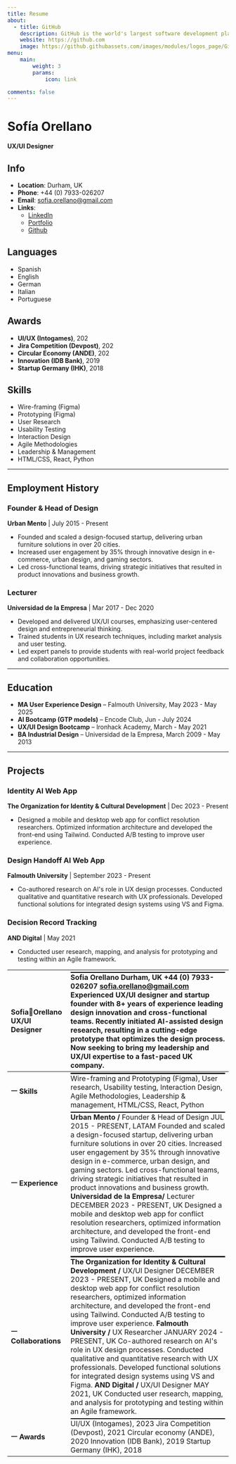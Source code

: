 ```yaml
---
title: Resume
about:
  - title: GitHub
    description: GitHub is the world's largest software development platform.
    website: https://github.com
    image: https://github.githubassets.com/images/modules/logos_page/GitHub-Mark.png
menu:
    main: 
        weight: 3
        params:
            icon: link

comments: false
---
```

# Sofía Orellano  
**UX/UI Designer**

## Info

- **Location**: Durham, UK  
- **Phone**: +44 (0) 7933-026207  
- **Email**: sofia.orellano@gmail.com  
- **Links**:  
  - [LinkedIn](https://www.linkedin.com/in/sofiaorellano/)  
  - [Portfolio](https://sofiaorellanoportfolio.netlify.app)  
  - [Github](https://github.com/Sofia-UX-UI?tab=repositories)

## Languages

- Spanish  
- English  
- German  
- Italian  
- Portuguese  

## Awards

- **UI/UX (Intogames)**, 202  
- **Jira Competition (Devpost)**, 202  
- **Circular Economy (ANDE)**, 202  
- **Innovation (IDB Bank)**, 2019  
- **Startup Germany (IHK)**, 2018  

## Skills

- Wire-framing (Figma)  
- Prototyping (Figma)  
- User Research  
- Usability Testing  
- Interaction Design  
- Agile Methodologies  
- Leadership & Management  
- HTML/CSS, React, Python  

---

## Employment History

### Founder & Head of Design  
**Urban Mento** | July 2015 - Present

- Founded and scaled a design-focused startup, delivering urban furniture solutions in over 20 cities.  
- Increased user engagement by 35% through innovative design in e-commerce, urban design, and gaming sectors.  
- Led cross-functional teams, driving strategic initiatives that resulted in product innovations and business growth.

### Lecturer  
**Universidad de la Empresa** | Mar 2017 - Dec 2020

- Developed and delivered UX/UI courses, emphasizing user-centered design and entrepreneurial thinking.  
- Trained students in UX research techniques, including market analysis and user testing.  
- Led expert panels to provide students with real-world project feedback and collaboration opportunities.

---

## Education

- **MA User Experience Design** – Falmouth University, May 2023 - May 2025  
- **AI Bootcamp (GTP models)** – Encode Club, Jun - July 2024  
- **UX/UI Design Bootcamp** – Ironhack Academy, March - May 2021  
- **BA Industrial Design** – Universidad de la Empresa, March 2009 - May 2013  

---

## Projects

### Identity AI Web App  
**The Organization for Identity & Cultural Development** | Dec 2023 - Present

- Designed a mobile and desktop web app for conflict resolution researchers. Optimized information architecture and developed the front-end using Tailwind. Conducted A/B testing to improve user experience.

### Design Handoff AI Web App  
**Falmouth University** | September 2023 - Present

- Co-authored research on AI's role in UX design processes. Conducted qualitative and quantitative research with UX professionals. Developed functional solutions for integrated design systems using VS and Figma.

### Decision Record Tracking  
**AND Digital** | May 2021

- Conducted user research, mapping, and analysis for prototyping and testing within an Agile framework.

| SofiaOrellano UX/UI Designer | ![][image1] Sofia Orellano Durham, UK \+44 (0) 7933-026207 [sofia.orellano@gmail.com](mailto:sofia.orellano@gmail.com) Experienced UX/UI designer and startup founder with 8+ years of experience leading design innovation and cross-functional teams. Recently initiated AI-assisted design research, resulting in a cutting-edge prototype that optimizes the design process. Now seeking to bring my leadership and UX/UI expertise to a fast-paced UK company. |
| :---- | :---- |
| **ㅡ Skills** | ![][image2] Wire-framing and Prototyping (Figma), User research, Usability testing, Interaction Design, Agile Methodologies, Leadership & management, HTML/CSS, React, Python |
| **ㅡ Experience** | ![][image3] **Urban Mento /** Founder & Head of Design JUL 2015 \- PRESENT,  LATAM Founded and scaled a design-focused startup, delivering urban furniture solutions in over 20 cities. Increased user engagement by 35% through innovative design in e-commerce, urban design, and gaming sectors. Led cross-functional teams, driving strategic initiatives that resulted in product innovations and business growth. **Universidad de la Empresa/** Lecturer DECEMBER 2023 \- PRESENT,  UK Designed a mobile and desktop web app for conflict resolution researchers, optimized information architecture, and developed the front-end using Tailwind. Conducted A/B testing to improve user experience.  |
| **ㅡ Collaborations** | ![][image3] **The Organization for Identity & Cultural Development /** UX/UI Designer DECEMBER 2023 \- PRESENT,  UK Designed a mobile and desktop web app for conflict resolution researchers, optimized information architecture, and developed the front-end using Tailwind. Conducted A/B testing to improve user experience. **Falmouth University /** UX Researcher JANUARY 2024 \- PRESENT,  UK Co-authored research on AI's role in UX design processes. Conducted qualitative and quantitative research with UX professionals. Developed functional solutions for integrated design systems using VS and Figma. **AND Digital /** UX/UI Designer MAY 2021,  UK Conducted user research, mapping, and analysis for prototyping and testing within an Agile framework.  |
| **ㅡ Awards** | ![][image4] UI/UX (Intogames), 2023 Jira Competition (Devpost), 2021 Circular economy (ANDE), 2020 Innovation (IDB Bank), 2019 Startup Germany (IHK), 2018 |

[image1]: <data:image/png;base64,iVBORw0KGgoAAAANSUhEUgAAAaIAAAADCAYAAADRPAuQAAAAJElEQVR4Xu3IoQEAAAgDoP3/tB6wroVAIUkGAB5VAMClCgA4syuD4VfZZ5HoAAAAAElFTkSuQmCC>

[image2]: <data:image/png;base64,iVBORw0KGgoAAAANSUhEUgAAAaIAAAADCAYAAADRPAuQAAAAJElEQVR4Xu3IoQEAAAgDoP3/tB6wroVAIUkGAB5VAMClCgA4syuD4VfZZ5HoAAAAAElFTkSuQmCC>

[image3]: <data:image/png;base64,iVBORw0KGgoAAAANSUhEUgAAAaIAAAADCAYAAADRPAuQAAAAJElEQVR4Xu3IoQEAAAgDoP3/tB6wroVAIUkGAB5VAMClCgA4syuD4VfZZ5HoAAAAAElFTkSuQmCC>

[image4]: <data:image/png;base64,iVBORw0KGgoAAAANSUhEUgAAAaIAAAADCAYAAADRPAuQAAAAJElEQVR4Xu3IoQEAAAgDoP3/tB6wroVAIUkGAB5VAMClCgA4syuD4VfZZ5HoAAAAAElFTkSuQmCC>

<!--Coming from an industrial design background, I have a particular interest for technical aspects of projects, such as programming on different languages and different frameworks. While I enjoy participating in all stages of the design process, the design handoff is a topic that has caught my attention.

`🐋`
`🏄🏻`
`🧘🏻‍♀️`
`🌲`

## Highlights of my career

>- ***Industrial Design Studio**: Worked in an industrial design studio.*
>- ***Award-Winning Thesis**: My industrial design thesis won international awards and grants, eventually becoming a reality.*
>- ***Startup Founder**: Founded a startup based on my thesis.*
>- ***Project Development**: Designed and developed over 50 projects for the startup.*
>- ***International Speaker**: Traveled to the US, Germany, and Latin America to give talks and present the startup.*
>- ***Web Design**: Designed websites on the side.*
>- ***UX Bootcamp in Germany**: Lived in Germany during covid and completed a UX bootcamp.*
>- ***Moved to the UK**: Officially moved to the UK.*
>- ***Continued Startup Work**: Continued working on the startup, though the distance posed challenges.*
>- ***Started UX Masters**: Began a UX master’s program.*
>- ***Project Creation**: Started creating amazing projects.*
>- ***Interest in Machine Learning**: Became very interested in machine learning.*
>- ***Collaboration with Researchers**: Started collaborating with computer science researchers.*
>- ***Seeking Outstanding Projects**: Looking for outstanding projects to work on.*

To use this feature, add `links` section to frontmatter.

This page's frontmatter:

```yaml
links:
  - title: GitHub
    description: GitHub is the world's largest software development platform.
    website: https://github.com
    image: https://github.githubassets.com/images/modules/logos_page/GitHub-Mark.png
  - title: TypeScript
    description: TypeScript is a typed superset of JavaScript that compiles to plain JavaScript.
    website: https://www.typescriptlang.org
    image: ts-logo-128.jpg
```

`image` field accepts both local and external images.
